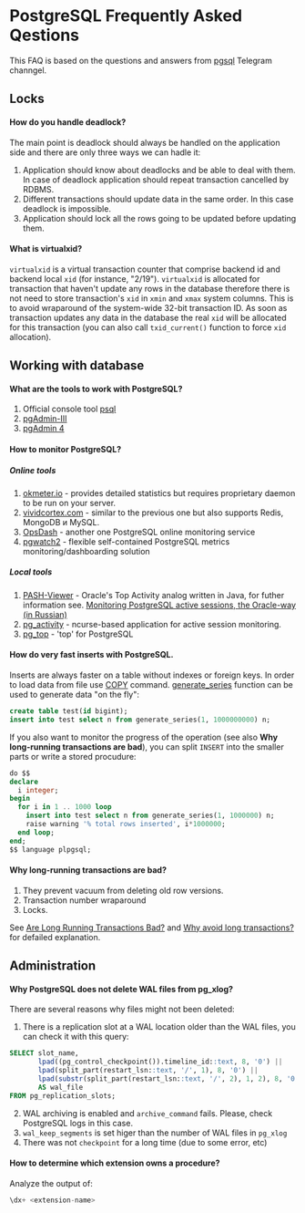 # PostgreSQL Frequently Asked Qestions

This FAQ is based on the questions and answers from [pgsql](https://t.me/pgsql) Telegram channgel.

## Locks

#### How do you handle deadlock?

The main point is deadlock should always be handled on the application side and there are only three ways we can hadle it:

1. Application should know about deadlocks and be able to deal with them. In case of deadlock application should repeat transaction cancelled by RDBMS.
2. Different transactions should update data in the same order. In this case deadlock is impossible.
3. Application should lock all the rows going to be updated before updating them.

#### What is virtualxid?

`virtualxid` is a virtual transaction counter that comprise backend id and backend local `xid` (for instance, "2/19").
`virtualxid` is allocated for transaction that haven't update any rows in the database therefore there is not need
to store transaction's `xid` in `xmin` and `xmax` system columns. This is to avoid wraparound of the system-wide
32-bit transaction ID. As soon as transaction updates any data in the database the real `xid` will be
allocated for this transaction (you can also call `txid_current()` function to force `xid` allocation).

## Working with database

#### What are the tools to work with PostgreSQL?

1. Official console tool [psql](https://www.postgresql.org/docs/current/static/app-psql.html)
2. [pgAdmin-III](https://www.pgadmin.org/docs/pgadmin3/1.22/)
3. [pgAdmin 4](https://www.pgadmin.org/)

#### How to monitor PostgreSQL?

##### Online tools

1. [okmeter.io](https://okmeter.io/) - provides detailed statistics but requires proprietary daemon to be run on your server.
2. [vividcortex.com](https://www.vividcortex.com/) - similar to the previous one but also supports Redis, MongoDB и MySQL.
3. [OpsDash](https://www.opsdash.com/) - another one PostgreSQL online monitoring service
4. [pgwatch2](https://github.com/cybertec-postgresql/pgwatch2) - flexible self-contained PostgreSQL metrics monitoring/dashboarding solution

##### Local tools

1. [PASH-Viewer](https://github.com/dbacvetkov/PASH-Viewer) - Oracle's Top Activity analog written in Java, for futher information see. [Monitoring PostgreSQL active sessions, the Oracle-way (in Russian)](https://habr.com/post/413411/)
2. [pg_activity](https://github.com/julmon/pg_activity) - ncurse-based application for active session monitoring.
3. [pg_top](https://github.com/markwkm/pg_top) - 'top' for PostgreSQL

#### How do very fast inserts with PostgreSQL.

Inserts are always faster on a table without indexes or foreign keys. In order to load data from file use [COPY](https://www.postgresql.org/docs/current/static/sql-copy.html) command. [generate_series](https://www.postgresql.org/docs/current/static/functions-srf.html) function can be used to generate data "on the fly":

```sql
create table test(id bigint);
insert into test select n from generate_series(1, 1000000000) n;
```

If you also want to monitor the progress of the operation (see also **Why long-running transactions are bad**), you can split `INSERT` into the smaller parts or write a stored procudure:

```sql
do $$
declare
  i integer;
begin
  for i in 1 .. 1000 loop
    insert into test select n from generate_series(1, 1000000) n;
    raise warning '% total rows inserted', i*1000000;
  end loop;
end;
$$ language plpgsql;
```

#### Why long-running transactions are bad?

1. They prevent vacuum from deleting old row versions.
2. Transaction number wraparound
3. Locks.

See [Are Long Running Transactions Bad?](https://www.simononsoftware.com/are-long-running-transactions-bad/) and [Why avoid long transactions?](https://blog.dataegret.com/2018/12/why-avoid-long-transaction.html?m=1) for defailed explanation.

## Administration

#### Why PostgreSQL does not delete WAL files from pg_xlog?

There are several reasons why files might not been deleted:

1. There is a replication slot at a WAL location older than the WAL files, you can check it with this query:

```sql
SELECT slot_name,
       lpad((pg_control_checkpoint()).timeline_id::text, 8, '0') ||
       lpad(split_part(restart_lsn::text, '/', 1), 8, '0') ||
       lpad(substr(split_part(restart_lsn::text, '/', 2), 1, 2), 8, '0')
       AS wal_file
FROM pg_replication_slots;
```

2. WAL archiving is enabled and `archive_command` fails. Please, check PostgreSQL logs in this case.
3. `wal_keep_segments` is set higer than the number of WAL files in `pg_xlog`
4. There was not `checkpoint` for a long time (due to some error, etc)

#### How to determine which extension owns a procedure?

Analyze the output of:

```sql
\dx+ <extension-name>
```